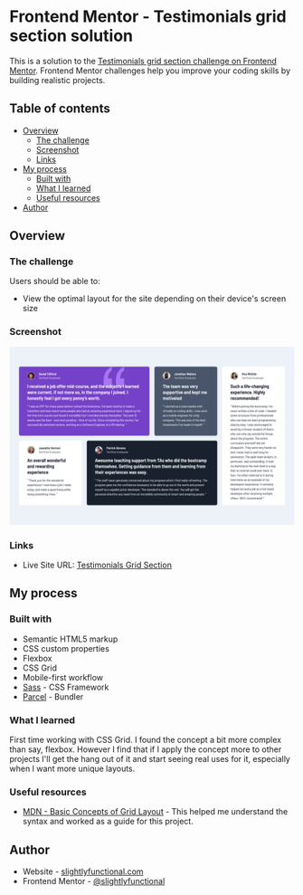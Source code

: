 # Frontend Mentor - Testimonials grid section solution

This is a solution to the [Testimonials grid section challenge on Frontend Mentor](https://www.frontendmentor.io/challenges/testimonials-grid-section-Nnw6J7Un7). Frontend Mentor challenges help you improve your coding skills by building realistic projects. 

## Table of contents

- [Overview](#overview)
  - [The challenge](#the-challenge)
  - [Screenshot](#screenshot)
  - [Links](#links)
- [My process](#my-process)
  - [Built with](#built-with)
  - [What I learned](#what-i-learned)
  - [Useful resources](#useful-resources)
- [Author](#author)

## Overview

### The challenge

Users should be able to:

- View the optimal layout for the site depending on their device's screen size

### Screenshot

![Screenshot](./screenshot.png)

### Links

- Live Site URL: [Testimonials Grid Section](https://slightlyfunctional.gitlab.io/testimonials-grid-section)

## My process

### Built with

- Semantic HTML5 markup
- CSS custom properties
- Flexbox
- CSS Grid
- Mobile-first workflow
- [Sass](https://sass-lang.org/) - CSS Framework
- [Parcel](https://parceljs.org/) - Bundler

### What I learned

First time working with CSS Grid. I found the concept a bit more complex than say, flexbox. However I find that if I apply the concept more to other projects I'll get the hang out of it and start seeing real uses for it, especially when I want more unique layouts.  

### Useful resources

- [MDN - Basic Concepts of Grid Layout](https://developer.mozilla.org/en-US/docs/Web/CSS/CSS_Grid_Layout/Basic_Concepts_of_Grid_Layout) - This helped me understand the syntax and worked as a guide for this project. 

## Author

- Website - [slightlyfunctional.com](https://slightlyfunctional.com)
- Frontend Mentor - [@slightlyfunctional](https://www.frontendmentor.io/profile/slightlyfunctional)
